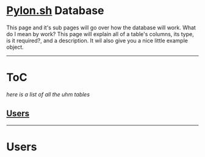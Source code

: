 # [Pylon.sh](https://pylon.sh) Database

This page and it's sub pages will go over how the database will work. What do I mean
by work? This page will explain all of a table's columns, its type, is it required?,
and a description. It wil also give you a nice little example object.

---
# ToC
*here is a list of all the uhm tables*
## [Users](#users)
---

# Users